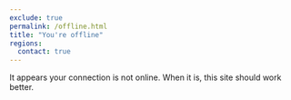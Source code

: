 ```yaml
---
exclude: true
permalink: /offline.html
title: "You're offline"
regions:
  contact: true
---
```


It appears your connection is not online. When it is, this site should work better.
